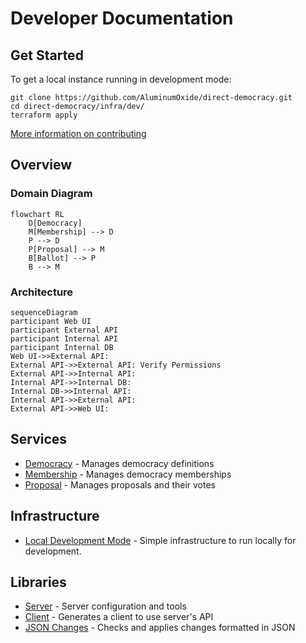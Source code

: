 # Developer Documentation


## Get Started
To get a local instance running in development mode:

```
git clone https://github.com/AluminumOxide/direct-democracy.git
cd direct-democracy/infra/dev/
terraform apply
```
[More information on contributing](../CONTRIBUTING.md)

## Overview
### Domain Diagram
```mermaid
flowchart RL
    D[Democracy]
    M[Membership] --> D
    P --> D
    P[Proposal] --> M
    B[Ballot] --> P
    B --> M
```

### Architecture
```mermaid
sequenceDiagram
participant Web UI
participant External API
participant Internal API
participant Internal DB
Web UI->>External API: 
External API->>External API: Verify Permissions
External API->>Internal API: 
Internal API->>Internal DB: 
Internal DB->>Internal API: 
Internal API->>External API: 
External API->>Web UI: 
```

## Services
* [Democracy](../services/api-democracy/) - Manages democracy definitions
* [Membership](../services/api-membership/) - Manages democracy memberships
* [Proposal](../services/api-proposal/) - Manages proposals and their votes

## Infrastructure
* [Local Development Mode](./infra-local.md) - Simple infrastructure to run locally for development.

## Libraries
* [Server](../libs/server/) - Server configuration and tools
* [Client](../libs/client) - Generates a client to use server's API
* [JSON Changes](../libs/json_changes) - Checks and applies changes formatted in JSON

